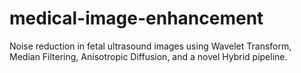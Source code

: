 # medical-image-enhancement
Noise reduction in fetal ultrasound images using Wavelet Transform, Median Filtering, Anisotropic Diffusion, and a novel Hybrid pipeline.
